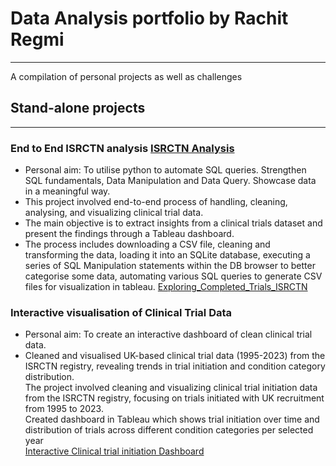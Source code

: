 # **Data Analysis portfolio by Rachit Regmi**
----------------------------------------------

A compilation of personal projects as well as challenges

## **Stand-alone projects**
-------------------------------------------------

### **End to End ISRCTN analysis** [ISRCTN Analysis](https://github.com/Rachit-R/Explore_ISRCTN)
- Personal aim: To utilise python to automate SQL queries. Strengthen SQL fundamentals, Data Manipulation and Data Query. Showcase data in a meaningful way. 
- This project involved end-to-end process of handling, cleaning, analysing, and visualizing clinical trial data.
- The main objective is to extract insights from a clinical trials dataset and present the findings through a Tableau dashboard.
- The process includes downloading a CSV file, cleaning and transforming the data, loading it into an SQLite database, executing a series of SQL Manipulation statements within the DB browser to better categorise some data, automating various SQL queries to generate CSV files for visualization in tableau.
[Exploring_Completed_Trials_ISRCTN](https://public.tableau.com/views/Exploring_Completed_Trials_ISRCTN/Dashboard1?:language=en-GB&publish=yes&:sid=&:display_count=n&:origin=viz_share_link)


### **Interactive visualisation of Clinical Trial Data**
- Personal aim: To create an interactive dashboard of clean clinical trial data.
- Cleaned and visualised UK-based clinical trial data (1995-2023) from the ISRCTN registry, revealing trends in trial initiation and condition category distribution.  
The project involved cleaning and visualizing clinical trial initiation data from the ISRCTN registry, focusing on trials initiated with UK recruitment from 1995 to 2023.  
Created dashboard in Tableau which shows trial initiation over time and distribution of trials across different condition categories per selected year  
[Interactive Clinical trial initiation Dashboard](https://public.tableau.com/views/CaseStudy_InterventionalStudiesInitiatedintheUnitedKingdom/Dashboard1?:language=en-GB&:sid=&:display_count=n&:origin=viz_share_link)
